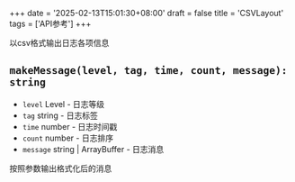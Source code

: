 +++
date = '2025-02-13T15:01:30+08:00'
draft = false
title = 'CSVLayout'
tags = ['API参考']
+++

以csv格式输出日志各项信息

## `makeMessage(level, tag, time, count, message): string`

- `level` Level - 日志等级
- `tag` string - 日志标签
- `time` number - 日志时间戳
- `count` number - 日志排序
- `message` string | ArrayBuffer - 日志消息

按照参数输出格式化后的消息